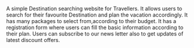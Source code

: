<p>
A simple Destination searching website for Travellers. It allows users to search for their favourite Destination and plan the vacation accordingly. It has many packages to select from,according to their budget. It has a registration form where users can fill the basic information according to their plan. Users can subscribe to our news letter also to get updates of latest discount offers.
</p>